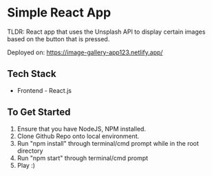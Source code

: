 # Simple React App
TLDR: React app that uses the Unsplash API to display certain images based on the button that is pressed.

Deployed on: https://image-gallery-app123.netlify.app/

## Tech Stack 
* Frontend - React.js

## To Get Started 
1. Ensure that you have NodeJS, NPM installed.
2. Clone Github Repo onto local environment.
3. Run "npm install" through terminal/cmd prompt while in the root directory
4. Run "npm start" through terminal/cmd prompt
5. Play :)


